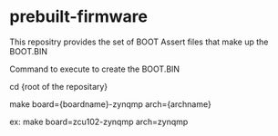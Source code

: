 # prebuilt-firmware
This repositry provides the set of BOOT Assert files that make up the BOOT.BIN

Command to execute to create the BOOT.BIN
  
cd {root of the repositary}

make board={boardname}-zynqmp arch={archname}

ex: make board=zcu102-zynqmp arch=zynqmp
